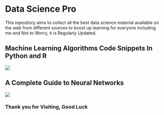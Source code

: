 # Data Science Pro
This repository aims to collect all the best data science material available on the web from different sources to boost up learning for everyone including me and Not to Worry, it is Regularly Updated.

## Machine Learning Algorithms Code Snippets In Python and R

![](Readme%20Image/ML%20Algorithms%20in%20Python%20and%20R.jpg)

## A Complete Guide to Neural Networks

![](Readme%20Image/Complete%20Neural%20Networks.png)

### Thank you for Visiting, Good Luck 
